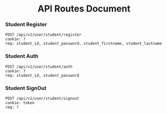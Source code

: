 <center>
    <h1>API Routes Document</h1>
</center>

<h3>Student Register</h3>

```
POST /api/v1/user/student/register
cookie: ?
req: student_id, student_password, student_firstname, student_lastname 
```

<h3>Student Auth</h3>

```
POST /api/v1/user/student/auth
cookie: ?
req: student_id, student_password
```

<h3>Student SignOut</h3>

```
POST /api/v1/user/student/signout
cookie: token
req: ?
```